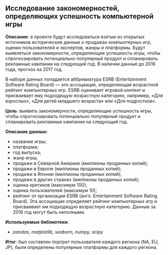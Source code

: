 ## Исследование закономерностей, определяющих успешность компьютерной игры

**Описание**: в проекте будут исследоваться взятые из открытых источников исторические данные о продажах компьютерных игр, оценки пользователей и экспертов, жанры и платформы. Будут выявляться закономерности, определяющие успешность игры, чтобы спрогнозировать потенциально популярный продукт и спланировать рекламные кампании на следующий год. В наличии данные до 2016 года, прогноз на 2017 год.

В наборе данных попадается аббревиатура ESRB (Entertainment Software Rating Board) — это ассоциация, определяющая возрастной рейтинг компьютерных игр. ESRB оценивает игровой контент и присваивает ему подходящую возрастную категорию, например, «Для взрослых», «Для детей младшего возраста» или «Для подростков».

**Цель**: выявить закономерности, определяющие успешность игры, чтобы спрогнозировать потенциально популярный продукт и спланировать рекламные кампании на следующий год.

**Описание данных:**
* название игры;
* платформа;
* год выпуска;
* жанр игры;
* продажи в Северной Америке (миллионы проданных копий);
* продажи в Европе (миллионы проданных копий);
* продажи в Японии (миллионы проданных копий);
* продажи в других странах (миллионы проданных копий);
* оценка критиков (максимум 100);
* оценка пользователей (максимум 10);
* рейтинг от организации ESRB (англ. Entertainment Software Rating Board). Эта ассоциация определяет рейтинг компьютерных игр и присваивает им подходящую возрастную категорию.
Данные за 2016 год могут быть неполными.

**Используемые библиотеки**:
* _pandas, matplotlib, seaborn, numpy, scipy_

**Итог**: был составлен портрет пользователя каждого региона (NA, EU, JP), были определены популярные платформы для каждого региона. 
